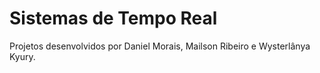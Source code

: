 # Sistemas de Tempo Real
Projetos desenvolvidos por Daniel Morais, Mailson Ribeiro e Wysterlânya Kyury.



